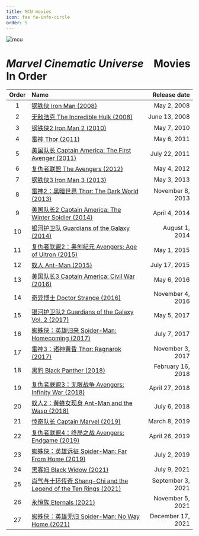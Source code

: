 ```yaml
---
title: MCU movies
icon: fas fa-info-circle
order: 5
---
```



![mcu](/movie/mcu.png)

# *Marvel Cinematic Universe &ensp;* <b style="color: var(--primary);">Movies In Order</b>

| Order    | Name                      | Release date |
| :-: | :------------------------ | -----------: |
| 1 | [钢铁侠 Iron Man (2008)](/posts/iron-man-1/)  | May 2, 2008 |
| 2 | [无敌浩克 The Incredible Hulk (2008)](/posts/hulk/) | June 13, 2008 |
| 3 | [钢铁侠2 Iron Man 2 (2010)](/posts/iron-man-2/) | May 7, 2010 |
| 4 | [雷神 Thor (2011)](/posts/thor-1/) | May 6, 2011 |
| 5 | [美国队长 Captain America: The First Avenger (2011)](/posts/captain-america-1/) | July 22, 2011 |
| 6 | [复仇者联盟 The Avengers (2012)](/posts/avengers-1/) | May 4, 2012 |
| 7 | [钢铁侠3 Iron Man 3 (2013)](/posts/iron-man-3/) | May 3, 2013 |
| 8 | [雷神2：黑暗世界 Thor: The Dark World (2013)](/posts/thor-2/) | November 8, 2013	 |
| 9 | [美国队长2 Captain America: The Winter Soldier (2014)](/posts/captain-america-2/) | April 4, 2014	 |
| 10 | [银河护卫队 Guardians of the Galaxy (2014)](/posts/guardians-of-the-galaxy-1/) | August 1, 2014	 |
| 11 | [复仇者联盟2：奥创纪元 Avengers: Age of Ultron (2015)](/posts/avengers-2/) | May 1, 2015	 |
| 12 | [蚁人 Ant-Man (2015)](/posts/ant-man-1/) | July 17, 2015	 |
| 13 | [美国队长3 Captain America: Civil War (2016)](/posts/captain-america-3/) | May 6, 2016	 |
| 14 | [奇异博士 Doctor Strange (2016)](/posts/doctor-strange/) | November 4, 2016	 |
| 15 | [银河护卫队2 Guardians of the Galaxy Vol. 2 (2017)](/posts/guardians-of-the-galaxy-2/) | May 5, 2017	 |
| 16 | [蜘蛛侠：英雄归来 Spider-Man: Homecoming (2017)](/posts/spider-man-1/) | July 7, 2017	 |
| 17 | [雷神3：诸神黄昏 Thor: Ragnarok (2017)](/posts/thor-3/) | November 3, 2017	 |
| 18 | [黑豹 Black Panther (2018)](/posts/black-panther/) | February 16, 2018	 |
| 19 | [复仇者联盟3：无限战争 Avengers: Infinity War (2018)](/posts/avengers-3/) | April 27, 2018	 |
| 20 | [蚁人2：黄蜂女现身 Ant-Man and the Wasp (2018)](/posts/ant-man-2/) | July 6, 2018	 |
| 21 | [惊奇队长 Captain Marvel (2019)](/posts/captain-marvel/) | March 8, 2019	 |
| 22 | [复仇者联盟4：终局之战 Avengers: Endgame (2019)](/posts/avengers-4/) | April 26, 2019	 |
| 23 | [蜘蛛侠：英雄远征 Spider-Man: Far From Home (2019)](/posts/spider-man-2/) | July 2, 2019	 |
| 24 | [黑寡妇 Black Widow (2021)](/posts/black-widow/) | July 9, 2021 |
| 25 | [尚气与十环传奇 Shang-Chi and the Legend of the Ten Rings (2021)](/posts/shang-chi/) | September 3, 2021	 |
| 26 | [永恒族 Eternals (2021)](/posts/Eternals) | November 5, 2021	 |
| 27 | [蜘蛛侠：英雄无归 Spider-Man: No Way Home (2021)](/posts/spiderman-3-no-way-home/) | December 17, 2021	 |
